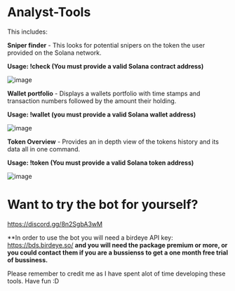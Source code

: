 # Analyst-Tools
This includes:

**Sniper finder** - This looks for potential snipers on the token the user provided on the Solana network.

**Usage: !check <CA> (You must provide a valid Solana contract address)**

![image](https://github.com/user-attachments/assets/319a1f37-bfc5-49e4-abbe-18336f4c0846)


**Wallet portfolio** - Displays a wallets portfolio with time stamps and transaction numbers followed by the amount their holding.

**Usage: !wallet <wallet address> (you must provide a valid Solana wallet address)**

![image](https://github.com/user-attachments/assets/77485bbb-d29b-4b41-8237-fcafc001143b)


**Token Overview** - Provides an in depth view of the tokens history and its data all in one command.

**Usage: !token <CA> (You must provide a valid Solana token address)**

![image](https://github.com/user-attachments/assets/2ab09553-2820-4dd0-8fc4-1bf2148313ff)

# Want to try the bot for yourself?

https://discord.gg/8n2SgbA3wM

**In order to use the bot you will need a birdeye API key: 
https://bds.birdeye.so/
**and you will need the package premium or more, or you could contact them if you are a bussienss to get a one month free trial of bussiness.**

Please remember to credit me as I have spent alot of time developing these tools. Have fun :D
